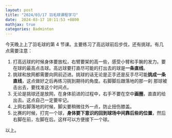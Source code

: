 ```yaml
---
layout: post
title: "2024/03/17 羽毛球课程学习"
date:  2024-03-17 10:11:53 +0800
mathjax: true
categories: Badminton
---
```


今天晚上上了羽毛球的第 4 节课。主要练习了高远球前后步伐，还有挑球。有几点需要注意：
1. 打高远球的时候身体要放松，右臂要架的高一些，感受小臂和手腕的发力。要在球的最高点击球。高远球要打直尽可能的打出去的球是**一条直线**。
2. 挑球和放网都需要向网前迈进。挑球的话无论是正手还是反手尽可能**挑成一条直线**，这点做好之后再练习挑到期待的角度。右脚脚后跟落地的那一刹
那球被击出去，要找准这个时间点。
3. 无论是挑球还是放网，在身体前进的过程中，右手不要在空中**画圈**，直直的给出去。这点自己一定要牢记。
4. 上网右脚落地的时候，脚尖要稍微往外一点，防止扭伤膝盖。
5. 比赛的时候，打完一个球，**身体要下意识的回到球场中间靠后些的位置**，然后右脚在前，左脚在后。这样可以方便接下一个球。

以上。

